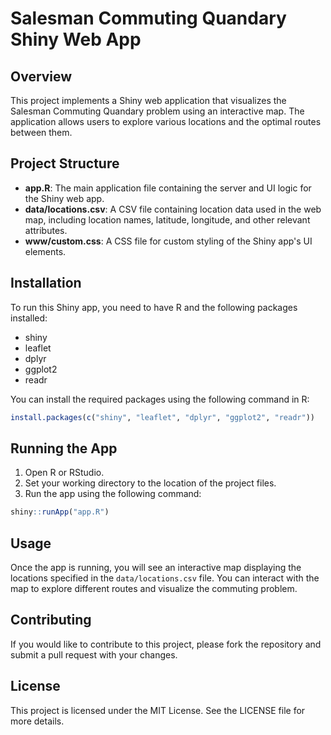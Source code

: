 # Salesman Commuting Quandary Shiny Web App

## Overview
This project implements a Shiny web application that visualizes the Salesman Commuting Quandary problem using an interactive map. The application allows users to explore various locations and the optimal routes between them.

## Project Structure
- **app.R**: The main application file containing the server and UI logic for the Shiny web app.
- **data/locations.csv**: A CSV file containing location data used in the web map, including location names, latitude, longitude, and other relevant attributes.
- **www/custom.css**: A CSS file for custom styling of the Shiny app's UI elements.

## Installation
To run this Shiny app, you need to have R and the following packages installed:
- shiny
- leaflet
- dplyr
- ggplot2
- readr

You can install the required packages using the following command in R:
```R
install.packages(c("shiny", "leaflet", "dplyr", "ggplot2", "readr"))
```

## Running the App
1. Open R or RStudio.
2. Set your working directory to the location of the project files.
3. Run the app using the following command:
```R
shiny::runApp("app.R")
```

## Usage
Once the app is running, you will see an interactive map displaying the locations specified in the `data/locations.csv` file. You can interact with the map to explore different routes and visualize the commuting problem.

## Contributing
If you would like to contribute to this project, please fork the repository and submit a pull request with your changes.

## License
This project is licensed under the MIT License. See the LICENSE file for more details.